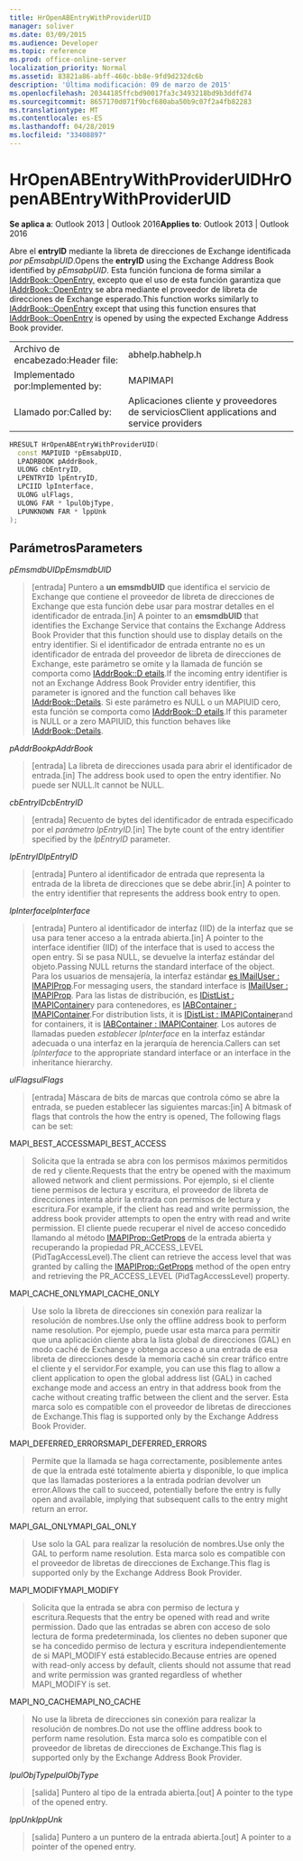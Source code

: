 ```yaml
---
title: HrOpenABEntryWithProviderUID
manager: soliver
ms.date: 03/09/2015
ms.audience: Developer
ms.topic: reference
ms.prod: office-online-server
localization_priority: Normal
ms.assetid: 83821a86-abff-460c-bb8e-9fd9d232dc6b
description: 'Última modificación: 09 de marzo de 2015'
ms.openlocfilehash: 20344185ffcbd90017fa3c3493218bd9b3ddfd74
ms.sourcegitcommit: 8657170d071f9bcf680aba50b9c07f2a4fb82283
ms.translationtype: MT
ms.contentlocale: es-ES
ms.lasthandoff: 04/28/2019
ms.locfileid: "33408897"
---
```

# <a name="hropenabentrywithprovideruid"></a><span data-ttu-id="9101c-103">HrOpenABEntryWithProviderUID</span><span class="sxs-lookup"><span data-stu-id="9101c-103">HrOpenABEntryWithProviderUID</span></span>

  
  
<span data-ttu-id="9101c-104">**Se aplica a**: Outlook 2013 | Outlook 2016</span><span class="sxs-lookup"><span data-stu-id="9101c-104">**Applies to**: Outlook 2013 | Outlook 2016</span></span> 
  
<span data-ttu-id="9101c-105">Abre el **entryID** mediante la libreta de direcciones de Exchange identificada  _por pEmsabpUID_.</span><span class="sxs-lookup"><span data-stu-id="9101c-105">Opens the **entryID** using the Exchange Address Book identified by  _pEmsabpUID_.</span></span> <span data-ttu-id="9101c-106">Esta función funciona de forma similar a [IAddrBook::OpenEntry,](iaddrbook-openentry.md) excepto que el uso de esta función garantiza que [IAddrBook::OpenEntry](iaddrbook-openentry.md) se abra mediante el proveedor de libreta de direcciones de Exchange esperado.</span><span class="sxs-lookup"><span data-stu-id="9101c-106">This function works similarly to [IAddrBook::OpenEntry](iaddrbook-openentry.md) except that using this function ensures that [IAddrBook::OpenEntry](iaddrbook-openentry.md) is opened by using the expected Exchange Address Book provider.</span></span> 
  
|||
|:-----|:-----|
|<span data-ttu-id="9101c-107">Archivo de encabezado:</span><span class="sxs-lookup"><span data-stu-id="9101c-107">Header file:</span></span>  <br/> |<span data-ttu-id="9101c-108">abhelp.h</span><span class="sxs-lookup"><span data-stu-id="9101c-108">abhelp.h</span></span>  <br/> |
|<span data-ttu-id="9101c-109">Implementado por:</span><span class="sxs-lookup"><span data-stu-id="9101c-109">Implemented by:</span></span>  <br/> |<span data-ttu-id="9101c-110">MAPI</span><span class="sxs-lookup"><span data-stu-id="9101c-110">MAPI</span></span>  <br/> |
|<span data-ttu-id="9101c-111">Llamado por:</span><span class="sxs-lookup"><span data-stu-id="9101c-111">Called by:</span></span>  <br/> |<span data-ttu-id="9101c-112">Aplicaciones cliente y proveedores de servicios</span><span class="sxs-lookup"><span data-stu-id="9101c-112">Client applications and service providers</span></span>  <br/> |
   
```cpp
HRESULT HrOpenABEntryWithProviderUID(
  const MAPIUID *pEmsabpUID,
  LPADRBOOK pAddrBook,
  ULONG cbEntryID,
  LPENTRYID lpEntryID,
  LPCIID lpInterface,
  ULONG ulFlags,
  ULONG FAR * lpulObjType,
  LPUNKNOWN FAR * lppUnk
);
```

## <a name="parameters"></a><span data-ttu-id="9101c-113">Parámetros</span><span class="sxs-lookup"><span data-stu-id="9101c-113">Parameters</span></span>

 <span data-ttu-id="9101c-114">_pEmsmdbUID_</span><span class="sxs-lookup"><span data-stu-id="9101c-114">_pEmsmdbUID_</span></span>
  
> <span data-ttu-id="9101c-115">[entrada] Puntero a **un emsmdbUID** que identifica el servicio de Exchange que contiene el proveedor de libreta de direcciones de Exchange que esta función debe usar para mostrar detalles en el identificador de entrada.</span><span class="sxs-lookup"><span data-stu-id="9101c-115">[in] A pointer to an **emsmdbUID** that identifies the Exchange Service that contains the Exchange Address Book Provider that this function should use to display details on the entry identifier.</span></span> <span data-ttu-id="9101c-116">Si el identificador de entrada entrante no es un identificador de entrada del proveedor de libreta de direcciones de Exchange, este parámetro se omite y la llamada de función se comporta como [IAddrBook::D etails](iaddrbook-details.md).</span><span class="sxs-lookup"><span data-stu-id="9101c-116">If the incoming entry identifier is not an Exchange Address Book Provider entry identifier, this parameter is ignored and the function call behaves like [IAddrBook::Details](iaddrbook-details.md).</span></span> <span data-ttu-id="9101c-117">Si este parámetro es NULL o un MAPIUID cero, esta función se comporta como [IAddrBook::D etails](iaddrbook-details.md).</span><span class="sxs-lookup"><span data-stu-id="9101c-117">If this parameter is NULL or a zero MAPIUID, this function behaves like [IAddrBook::Details](iaddrbook-details.md).</span></span>
    
 <span data-ttu-id="9101c-118">_pAddrBook_</span><span class="sxs-lookup"><span data-stu-id="9101c-118">_pAddrBook_</span></span>
  
> <span data-ttu-id="9101c-119">[entrada] La libreta de direcciones usada para abrir el identificador de entrada.</span><span class="sxs-lookup"><span data-stu-id="9101c-119">[in] The address book used to open the entry identifier.</span></span> <span data-ttu-id="9101c-120">No puede ser NULL.</span><span class="sxs-lookup"><span data-stu-id="9101c-120">It cannot be NULL.</span></span>
    
 <span data-ttu-id="9101c-121">_cbEntryID_</span><span class="sxs-lookup"><span data-stu-id="9101c-121">_cbEntryID_</span></span>
  
> <span data-ttu-id="9101c-122">[entrada] Recuento de bytes del identificador de entrada especificado por el _parámetro lpEntryID._</span><span class="sxs-lookup"><span data-stu-id="9101c-122">[in] The byte count of the entry identifier specified by the  _lpEntryID_ parameter.</span></span> 
    
 <span data-ttu-id="9101c-123">_lpEntryID_</span><span class="sxs-lookup"><span data-stu-id="9101c-123">_lpEntryID_</span></span>
  
>  <span data-ttu-id="9101c-124">[entrada] Puntero al identificador de entrada que representa la entrada de la libreta de direcciones que se debe abrir.</span><span class="sxs-lookup"><span data-stu-id="9101c-124">[in] A pointer to the entry identifier that represents the address book entry to open.</span></span> 
    
 <span data-ttu-id="9101c-125">_lpInterface_</span><span class="sxs-lookup"><span data-stu-id="9101c-125">_lpInterface_</span></span>
  
> <span data-ttu-id="9101c-126">[entrada] Puntero al identificador de interfaz (IID) de la interfaz que se usa para tener acceso a la entrada abierta.</span><span class="sxs-lookup"><span data-stu-id="9101c-126">[in] A pointer to the interface identifier (IID) of the interface that is used to access the open entry.</span></span> <span data-ttu-id="9101c-127">Si se pasa NULL, se devuelve la interfaz estándar del objeto.</span><span class="sxs-lookup"><span data-stu-id="9101c-127">Passing NULL returns the standard interface of the object.</span></span> <span data-ttu-id="9101c-128">Para los usuarios de mensajería, la interfaz estándar [es IMailUser : IMAPIProp](imailuserimapiprop.md).</span><span class="sxs-lookup"><span data-stu-id="9101c-128">For messaging users, the standard interface is [IMailUser : IMAPIProp](imailuserimapiprop.md).</span></span> <span data-ttu-id="9101c-129">Para las listas de distribución, es [IDistList : IMAPIContainer](idistlistimapicontainer.md)y para contenedores, es [IABContainer : IMAPIContainer](iabcontainerimapicontainer.md).</span><span class="sxs-lookup"><span data-stu-id="9101c-129">For distribution lists, it is [IDistList : IMAPIContainer](idistlistimapicontainer.md)and for containers, it is [IABContainer : IMAPIContainer](iabcontainerimapicontainer.md).</span></span> <span data-ttu-id="9101c-130">Los autores de llamadas pueden  _establecer lpInterface_ en la interfaz estándar adecuada o una interfaz en la jerarquía de herencia.</span><span class="sxs-lookup"><span data-stu-id="9101c-130">Callers can set  _lpInterface_ to the appropriate standard interface or an interface in the inheritance hierarchy.</span></span> 
    
 <span data-ttu-id="9101c-131">_ulFlags_</span><span class="sxs-lookup"><span data-stu-id="9101c-131">_ulFlags_</span></span>
  
> <span data-ttu-id="9101c-132">[entrada] Máscara de bits de marcas que controla cómo se abre la entrada, se pueden establecer las siguientes marcas:</span><span class="sxs-lookup"><span data-stu-id="9101c-132">[in] A bitmask of flags that controls the how the entry is opened, The following flags can be set:</span></span>
    
<span data-ttu-id="9101c-133">MAPI_BEST_ACCESS</span><span class="sxs-lookup"><span data-stu-id="9101c-133">MAPI_BEST_ACCESS</span></span>
  
> <span data-ttu-id="9101c-134">Solicita que la entrada se abra con los permisos máximos permitidos de red y cliente.</span><span class="sxs-lookup"><span data-stu-id="9101c-134">Requests that the entry be opened with the maximum allowed network and client permissions.</span></span> <span data-ttu-id="9101c-135">Por ejemplo, si el cliente tiene permisos de lectura y escritura, el proveedor de libreta de direcciones intenta abrir la entrada con permisos de lectura y escritura.</span><span class="sxs-lookup"><span data-stu-id="9101c-135">For example, if the client has read and write permission, the address book provider attempts to open the entry with read and write permission.</span></span> <span data-ttu-id="9101c-136">El cliente puede recuperar el nivel de acceso concedido llamando al método [IMAPIProp::GetProps](imapiprop-getprops.md) de la entrada abierta y recuperando la propiedad PR_ACCESS_LEVEL (PidTagAccessLevel).</span><span class="sxs-lookup"><span data-stu-id="9101c-136">The client can retrieve the access level that was granted by calling the [IMAPIProp::GetProps](imapiprop-getprops.md) method of the open entry and retrieving the PR_ACCESS_LEVEL (PidTagAccessLevel) property.</span></span> 
    
<span data-ttu-id="9101c-137">MAPI_CACHE_ONLY</span><span class="sxs-lookup"><span data-stu-id="9101c-137">MAPI_CACHE_ONLY</span></span>
  
> <span data-ttu-id="9101c-138">Use solo la libreta de direcciones sin conexión para realizar la resolución de nombres.</span><span class="sxs-lookup"><span data-stu-id="9101c-138">Use only the offline address book to perform name resolution.</span></span> <span data-ttu-id="9101c-139">Por ejemplo, puede usar esta marca para permitir que una aplicación cliente abra la lista global de direcciones (GAL) en modo caché de Exchange y obtenga acceso a una entrada de esa libreta de direcciones desde la memoria caché sin crear tráfico entre el cliente y el servidor.</span><span class="sxs-lookup"><span data-stu-id="9101c-139">For example, you can use this flag to allow a client application to open the global address list (GAL) in cached exchange mode and access an entry in that address book from the cache without creating traffic between the client and the server.</span></span> <span data-ttu-id="9101c-140">Esta marca solo es compatible con el proveedor de libretas de direcciones de Exchange.</span><span class="sxs-lookup"><span data-stu-id="9101c-140">This flag is supported only by the Exchange Address Book Provider.</span></span>
    
<span data-ttu-id="9101c-141">MAPI_DEFERRED_ERRORS</span><span class="sxs-lookup"><span data-stu-id="9101c-141">MAPI_DEFERRED_ERRORS</span></span>
  
> <span data-ttu-id="9101c-142">Permite que la llamada se haga correctamente, posiblemente antes de que la entrada esté totalmente abierta y disponible, lo que implica que las llamadas posteriores a la entrada podrían devolver un error.</span><span class="sxs-lookup"><span data-stu-id="9101c-142">Allows the call to succeed, potentially before the entry is fully open and available, implying that subsequent calls to the entry might return an error.</span></span>
    
<span data-ttu-id="9101c-143">MAPI_GAL_ONLY</span><span class="sxs-lookup"><span data-stu-id="9101c-143">MAPI_GAL_ONLY</span></span>
  
> <span data-ttu-id="9101c-144">Use solo la GAL para realizar la resolución de nombres.</span><span class="sxs-lookup"><span data-stu-id="9101c-144">Use only the GAL to perform name resolution.</span></span> <span data-ttu-id="9101c-145">Esta marca solo es compatible con el proveedor de libretas de direcciones de Exchange.</span><span class="sxs-lookup"><span data-stu-id="9101c-145">This flag is supported only by the Exchange Address Book Provider.</span></span>
    
<span data-ttu-id="9101c-146">MAPI_MODIFY</span><span class="sxs-lookup"><span data-stu-id="9101c-146">MAPI_MODIFY</span></span>
  
> <span data-ttu-id="9101c-147">Solicita que la entrada se abra con permiso de lectura y escritura.</span><span class="sxs-lookup"><span data-stu-id="9101c-147">Requests that the entry be opened with read and write permission.</span></span> <span data-ttu-id="9101c-148">Dado que las entradas se abren con acceso de solo lectura de forma predeterminada, los clientes no deben suponer que se ha concedido permiso de lectura y escritura independientemente de si MAPI_MODIFY está establecido.</span><span class="sxs-lookup"><span data-stu-id="9101c-148">Because entries are opened with read-only access by default, clients should not assume that read and write permission was granted regardless of whether MAPI_MODIFY is set.</span></span>
    
<span data-ttu-id="9101c-149">MAPI_NO_CACHE</span><span class="sxs-lookup"><span data-stu-id="9101c-149">MAPI_NO_CACHE</span></span>
  
> <span data-ttu-id="9101c-150">No use la libreta de direcciones sin conexión para realizar la resolución de nombres.</span><span class="sxs-lookup"><span data-stu-id="9101c-150">Do not use the offline address book to perform name resolution.</span></span> <span data-ttu-id="9101c-151">Esta marca solo es compatible con el proveedor de libretas de direcciones de Exchange.</span><span class="sxs-lookup"><span data-stu-id="9101c-151">This flag is supported only by the Exchange Address Book Provider.</span></span>
    
 <span data-ttu-id="9101c-152">_lpulObjType_</span><span class="sxs-lookup"><span data-stu-id="9101c-152">_lpulObjType_</span></span>
  
> <span data-ttu-id="9101c-153">[salida] Puntero al tipo de la entrada abierta.</span><span class="sxs-lookup"><span data-stu-id="9101c-153">[out] A pointer to the type of the opened entry.</span></span>
    
 <span data-ttu-id="9101c-154">_lppUnk_</span><span class="sxs-lookup"><span data-stu-id="9101c-154">_lppUnk_</span></span>
  
> <span data-ttu-id="9101c-155">[salida] Puntero a un puntero de la entrada abierta.</span><span class="sxs-lookup"><span data-stu-id="9101c-155">[out] A pointer to a pointer of the opened entry.</span></span>
    

